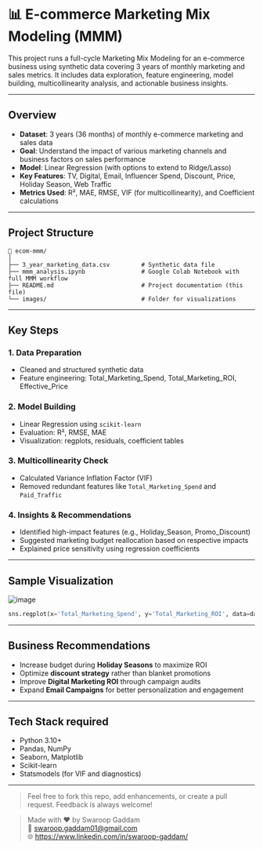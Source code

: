 # 📊 E-commerce Marketing Mix Modeling (MMM)

This project runs a full-cycle Marketing Mix Modeling for an e-commerce business using synthetic data covering 3 years of monthly marketing and sales metrics. It includes data exploration, feature engineering, model building, multicollinearity analysis, and actionable business insights.

---

##  Overview

-  **Dataset**: 3 years (36 months) of monthly e-commerce marketing and sales data
-  **Goal**: Understand the impact of various marketing channels and business factors on sales performance
-  **Model**: Linear Regression (with options to extend to Ridge/Lasso)
-  **Key Features**: TV, Digital, Email, Influencer Spend, Discount, Price, Holiday Season, Web Traffic
-  **Metrics Used**: R², MAE, RMSE, VIF (for multicollinearity), and Coefficient calculations

---

##  Project Structure

```
📂 ecom-mmm/
│
├── 3_year_marketing_data.csv         # Synthetic data file
├── mmm_analysis.ipynb                # Google Colab Notebook with full MMM workflow
├── README.md                         # Project documentation (this file)
└── images/                           # Folder for visualizations
```

---

##  Key Steps

### 1. Data Preparation
- Cleaned and structured synthetic data
- Feature engineering: Total_Marketing_Spend, Total_Marketing_ROI, Effective_Price

### 2. Model Building
- Linear Regression using `scikit-learn`
- Evaluation: R², RMSE, MAE
- Visualization: regplots, residuals, coefficient tables

### 3. Multicollinearity Check
- Calculated Variance Inflation Factor (VIF)
- Removed redundant features like `Total_Marketing_Spend` and `Paid_Traffic`

### 4. Insights & Recommendations
- Identified high-impact features (e.g., Holiday_Season, Promo_Discount)
- Suggested marketing budget reallocation based on respective impacts
- Explained price sensitivity using regression coefficients

---

##  Sample Visualization

![image](https://github.com/user-attachments/assets/56f1b9e6-e368-4c91-adf5-c4adc9495f49)
  
```python
sns.regplot(x='Total_Marketing_Spend', y='Total_Marketing_ROI', data=data)
```

---

##  Business Recommendations

- Increase budget during **Holiday Seasons** to maximize ROI
- Optimize **discount strategy** rather than blanket promotions
- Improve **Digital Marketing ROI** through campaign audits
- Expand **Email Campaigns** for better personalization and engagement

---

##  Tech Stack required

- Python 3.10+
- Pandas, NumPy
- Seaborn, Matplotlib
- Scikit-learn
- Statsmodels (for VIF and diagnostics)

---

> Feel free to fork this repo, add enhancements, or create a pull request. Feedback is always welcome!


> Made with ❤️ by Swaroop Gaddam  
📧 swaroop.gaddam01@gmail.com  
🌐 https://www.linkedin.com/in/swaroop-gaddam/

